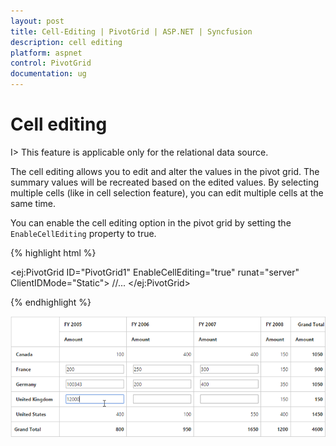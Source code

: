 ```yaml
---
layout: post
title: Cell-Editing | PivotGrid | ASP.NET | Syncfusion 
description: cell editing
platform: aspnet
control: PivotGrid
documentation: ug
---
```


# Cell editing

I> This feature is applicable only for the relational data source.

The cell editing allows you to edit and alter the values in the pivot grid. The summary values will be recreated based on the edited values. By selecting multiple cells (like in cell selection feature), you can edit multiple cells at the same time.
  
You can enable the cell editing option in the pivot grid by setting the `EnableCellEditing` property to true.

{% highlight html %}

<ej:PivotGrid ID="PivotGrid1" EnableCellEditing="true" runat="server" ClientIDMode="Static">
    //...
</ej:PivotGrid>

{% endhighlight %}

![](Cell-Editing_images/celleditingclient.png)


